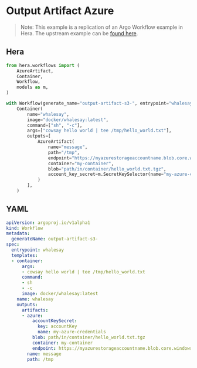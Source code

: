 # Output Artifact Azure

> Note: This example is a replication of an Argo Workflow example in Hera. The upstream example can be [found here](https://github.com/argoproj/argo-workflows/blob/master/examples/output-artifact-azure.yaml).



## Hera

```python
from hera.workflows import (
    AzureArtifact,
    Container,
    Workflow,
    models as m,
)

with Workflow(generate_name="output-artifact-s3-", entrypoint="whalesay") as w:
    Container(
        name="whalesay",
        image="docker/whalesay:latest",
        command=["sh", "-c"],
        args=["cowsay hello world | tee /tmp/hello_world.txt"],
        outputs=[
            AzureArtifact(
                name="message",
                path="/tmp",
                endpoint="https://myazurestorageaccountname.blob.core.windows.net",
                container="my-container",
                blob="path/in/container/hello_world.txt.tgz",
                account_key_secret=m.SecretKeySelector(name="my-azure-credentials", key="accountKey"),
            )
        ],
    )
```

## YAML

```yaml
apiVersion: argoproj.io/v1alpha1
kind: Workflow
metadata:
  generateName: output-artifact-s3-
spec:
  entrypoint: whalesay
  templates:
  - container:
      args:
      - cowsay hello world | tee /tmp/hello_world.txt
      command:
      - sh
      - -c
      image: docker/whalesay:latest
    name: whalesay
    outputs:
      artifacts:
      - azure:
          accountKeySecret:
            key: accountKey
            name: my-azure-credentials
          blob: path/in/container/hello_world.txt.tgz
          container: my-container
          endpoint: https://myazurestorageaccountname.blob.core.windows.net
        name: message
        path: /tmp
```
